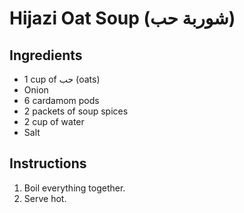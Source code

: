 # Hijazi Oat Soup (شوربة حب)

## Ingredients
- 1 cup of حب (oats)
- Onion
- 6 cardamom pods
- 2 packets of soup spices
- 2 cup of water
- Salt 

## Instructions
1. Boil everything together.
2. Serve hot.


